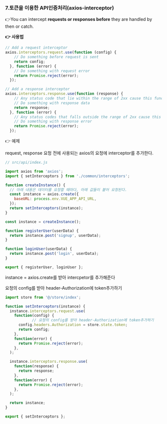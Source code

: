 ### 7.토큰을 이용한 API인증처리(axios-interceptor)

👉You can intercept **requests or responses before** they are handled by then or catch.

**👉 사용법**

```jsx
// Add a request interceptor
axios.interceptors.request.use(function (config) {
    // Do something before request is sent
    return config;
  }, function (error) {
    // Do something with request error
    return Promise.reject(error);
  });

// Add a response interceptor
axios.interceptors.response.use(function (response) {
    // Any status code that lie within the range of 2xx cause this function to trigger
    // Do something with response data
    return response;
  }, function (error) {
    // Any status codes that falls outside the range of 2xx cause this function to trigger
    // Do something with response error
    return Promise.reject(error);
  });
```

👉 예제

request, response 요청 전에 사용되는 axios의 요청에 interceptor를 추가한다.

```jsx
// src/api/index.js

import axios from 'axios';
import { setInterceptors } from './common/interceptors';

function createInstance() {
  // 아래 내용은 데이터를 요청할 때마다, 아래 값들이 붙어 요청된다.
  const instance = axios.create({
    baseURL: process.env.VUE_APP_API_URL,
  });
  return setInterceptors(instance);
}

const instance = createInstance();

function registerUser(userData) {
  return instance.post('signup', userData);
}

function loginUser(userData) {
  return instance.post('login', userData);
}

export { registerUser, loginUser };

```

instance = axios.create를 받아 intercpetor를 추가해준다

요청의 config를 받아 header-Authorization에 token추가하기

```jsx
import store from '@/store/index';

function setInterceptors(instance) {
  instance.interceptors.request.use(
    function(config) {
			// 요청의 config를 받아 header-Authorization에 token추가하기
      config.headers.Authorization = store.state.token;
      return config;
    },
    function(error) {
      return Promise.reject(error);
    },
  );

  instance.interceptors.response.use(
    function(response) {
      return response;
    },
    function(error) {
      return Promise.reject(error);
    },
  );

  return instance;
}

export { setInterceptors };
```

